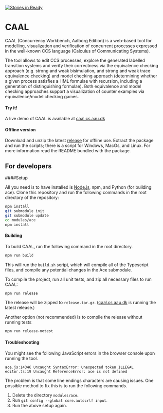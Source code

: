 [![Stories in Ready](https://badge.waffle.io/caal/caal.svg?label=ready&title=Ready)](http://waffle.io/caal/caal)
# CAAL

CAAL (Concurrency Workbench, Aalborg Edition) is a web-based tool for modelling, visualization and verification of concurrent processes expressed in the well-known CCS language (Calculus of Communicating Systems).

The tool allows to edit CCS processes, explore the generated labelled transition systems and verify their correctness via the equivalence checking approach (e.g. strong and weak bisimulation, and strong and weak trace equivalence checking) and model checking approach (determining whether a given process satisfies a HML formulae with recursion, including a generation of distinguishing formulae). Both equivalence and model checking approaches support a visualization of counter examples via equivalence/model checking games.

#### Try it!

A live demo of CAAL is available at [caal.cs.aau.dk](http://caal.cs.aau.dk/)

#### Offline version

Download and unzip the latest [release](http://caal.cs.aau.dk/caal-local.zip) for offline use. Extract the package and run the scripts; there is a script for Windows, MacOs, and Linux. For more information read the README bundled with the package.

## For developers

####Setup

All you need is to have installed is [Node.js](http://nodejs.org/), npm, and Python (for building ace).
Clone this repository and run the following commands in the root directory of the repository:
```bash
npm install
git submodule init
git submodule update
cd modules/ace
npm install
```

#### Building

To build CAAL, run the following command in the root directory.

```bash
npm run build
```
This will run the ``` build.sh ``` script, which will compile all of the Typescript files, and compile any potential changes in the Ace submodule.


To compile the project, run all unit tests, and zip all necessary files to run CAAL:
```bash
npm run release
```
The release will be zipped to ```release.tar.gz```. ([caal.cs.aau.dk](http://caal.cs.aau.dk/) is running the latest release.)

Another option (not recommended) is to compile the release without running tests:
```bash
npm run release-notest
```

#### Troubleshooting

You might see the following JavaScript errors in the browser console upon running the tool.
```
ace.js:14346 Uncaught SyntaxError: Unexpected token ILLEGAL
editor.ts:19 Uncaught ReferenceError: ace is not defined
```
The problem is that some line endings characters are causing issues. One possible method to fix this is to run the following commands.

1. Delete the directory ``` modules/ace ```.
2. Run ```git config --global core.autocrlf input```.
3. Run the above setup again.
